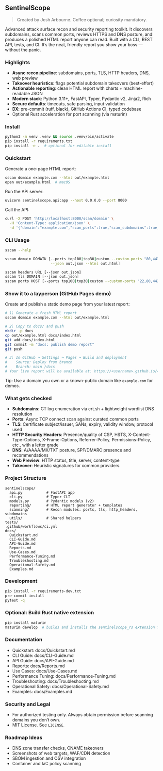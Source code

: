## SentinelScope
> Created by Josh Arbourne. Coffee optional; curiosity mandatory.

Advanced attack surface recon and security reporting toolkit. It discovers subdomains, scans common ports, reviews HTTPS and DNS posture, and produces a polished HTML report anyone can read. Built with a CLI, REST API, tests, and CI. It’s the neat, friendly report you show your boss — without the panic.

### Highlights
- **Async recon pipeline**: subdomains, ports, TLS, HTTP headers, DNS, web preview
- **Takeover heuristics**: flags potential subdomain takeovers (best-effort)
- **Actionable reporting**: clean HTML report with charts + machine-readable JSON
- **Modern stack**: Python 3.11+, FastAPI, Typer, Pydantic v2, Jinja2, Rich
- **Secure defaults**: timeouts, safe parsing, input validation
- **DX**: pre-commit (ruff, black), GitHub Actions CI, typed codebase
 - Optional Rust acceleration for port scanning (via maturin)

### Install
```bash
python3 -m venv .venv && source .venv/bin/activate
pip install -r requirements.txt
pip install -e .  # optional for editable install
```

### Quickstart
Generate a one-page HTML report:
```bash
sscan domain example.com --html out/example.html
open out/example.html  # macOS
```

Run the API server:
```bash
uvicorn sentinelscope.api:app --host 0.0.0.0 --port 8000
```

Call the API:
```bash
curl -X POST 'http://localhost:8000/scan/domain' \
  -H 'Content-Type: application/json' \
  -d '{"domain":"example.com","scan_ports":true,"scan_subdomains":true,"analyze_headers":true,"analyze_tls":true}'
```

### CLI Usage
```bash
sscan --help

sscan domain DOMAIN [--ports top100|top30|custom --custom-ports "80,443,8080" \
                     --json out.json --html out.html]

sscan headers URL [--json out.json]
sscan tls DOMAIN [--json out.json]
sscan ports HOST [--ports top100|top30|custom --custom-ports "22,80,443" --json out.json]
```

### Show it to a layperson (GitHub Pages demo)
Create and publish a static demo page from your latest report:
```bash
# 1) Generate a fresh HTML report
sscan domain example.com --html out/example.html

# 2) Copy to docs/ and push
mkdir -p docs
cp out/example.html docs/index.html
git add docs/index.html
git commit -m "docs: publish demo report"
git push

# 3) In GitHub → Settings → Pages → Build and deployment
#    Source: Deploy from branch
#    Branch: main /docs
# Your live report will be available at: https://<username>.github.io/<repo>/
```

Tip: Use a domain you own or a known-public domain like `example.com` for demos.

### What gets checked
- **Subdomains**: CT log enumeration via crt.sh + lightweight wordlist DNS resolution
- **Ports**: Async TCP connect scan against curated common ports
- **TLS**: Certificate subject/issuer, SANs, expiry, validity window, protocol used
- **HTTP Security Headers**: Presence/quality of CSP, HSTS, X-Content-Type-Options, X-Frame-Options, Referrer-Policy, Permissions-Policy, etc., with a letter grade
- **DNS**: A/AAAA/MX/TXT posture, SPF/DMARC presence and recommendations
- **Web Preview**: HTTP status, title, server, content-type
- **Takeover**: Heuristic signatures for common providers

### Project Structure
```
sentinelscope/
  api.py           # FastAPI app
  cli.py           # Typer CLI
  models.py        # Pydantic models (v2)
  reporting/       # HTML report generator + templates
  scanning/        # Recon modules: ports, tls, http_headers, subdomains
  utils/           # Shared helpers
tests/
.github/workflows/ci.yml
docs/
  Quickstart.md
  CLI-Guide.md
  API-Guide.md
  Reports.md
  Use-Cases.md
  Performance-Tuning.md
  Troubleshooting.md
  Operational-Safety.md
  Examples.md
```

### Development
```bash
pip install -r requirements-dev.txt
pre-commit install
pytest -q
```

### Optional: Build Rust native extension
```bash
pip install maturin
maturin develop  # builds and installs the sentinelscope_rs extension for the active env
```

### Documentation
- Quickstart: docs/Quickstart.md
- CLI Guide: docs/CLI-Guide.md
- API Guide: docs/API-Guide.md
- Reports: docs/Reports.md
- Use Cases: docs/Use-Cases.md
- Performance Tuning: docs/Performance-Tuning.md
- Troubleshooting: docs/Troubleshooting.md
- Operational Safety: docs/Operational-Safety.md
- Examples: docs/Examples.md

### Security and Legal
- For authorized testing only. Always obtain permission before scanning domains you don’t own.
- MIT License. See `LICENSE`.

### Roadmap Ideas
- DNS zone transfer checks, CNAME takeovers
- Screenshots of web targets, WAF/CDN detection
- SBOM ingestion and OSV integration
- Container and IaC policy scanning


